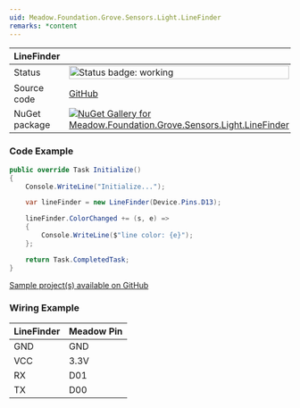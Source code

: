 ```yaml
---
uid: Meadow.Foundation.Grove.Sensors.Light.LineFinder
remarks: *content
---
```


| LineFinder | |
|--------|--------|
| Status | <img src="https://img.shields.io/badge/Working-brightgreen" style="width: auto; height: -webkit-fill-available;" alt="Status badge: working" /> |
| Source code | [GitHub](https://github.com/WildernessLabs/Meadow.Foundation.Grove/tree/main/Source/LineFinder) |
| NuGet package | <a href="https://www.nuget.org/packages/Meadow.Foundation.Grove.Sensors.Light.LineFinder/" target="_blank"><img src="https://img.shields.io/nuget/v/Meadow.Foundation.Grove.Sensors.Light.LineFinder.svg?label=Meadow.Foundation.Grove.Sensors.Light.LineFinder" alt="NuGet Gallery for Meadow.Foundation.Grove.Sensors.Light.LineFinder" /></a> |

### Code Example

```csharp
public override Task Initialize()
{
    Console.WriteLine("Initialize...");

    var lineFinder = new LineFinder(Device.Pins.D13);

    lineFinder.ColorChanged += (s, e) =>
    {
        Console.WriteLine($"line color: {e}");
    };

    return Task.CompletedTask;
}

```

[Sample project(s) available on GitHub](https://github.com/WildernessLabs/Meadow.Foundation.Grove/tree/main/Source/LineFinder/Sample/LineFinder_Sample)

### Wiring Example

| LineFinder | Meadow Pin |
|--------|------------|
| GND    | GND        |
| VCC    | 3.3V       |
| RX     | D01        |
| TX     | D00        |

